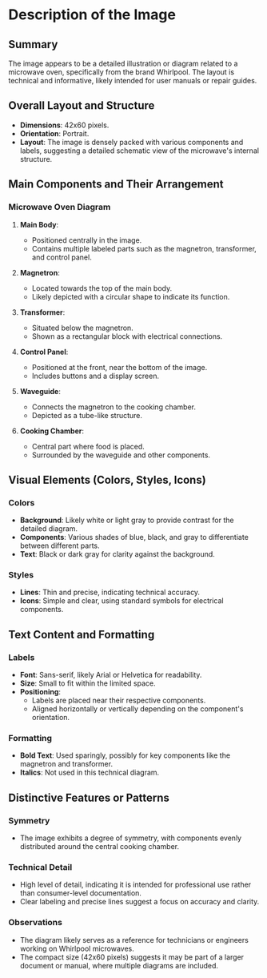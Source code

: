 # Description of the Image

## Summary
The image appears to be a detailed illustration or diagram related to a microwave oven, specifically from the brand Whirlpool. The layout is technical and informative, likely intended for user manuals or repair guides.

## Overall Layout and Structure
- **Dimensions**: 42x60 pixels.
- **Orientation**: Portrait.
- **Layout**: The image is densely packed with various components and labels, suggesting a detailed schematic view of the microwave's internal structure.

## Main Components and Their Arrangement

### Microwave Oven Diagram
1. **Main Body**:
   - Positioned centrally in the image.
   - Contains multiple labeled parts such as the magnetron, transformer, and control panel.

2. **Magnetron**:
   - Located towards the top of the main body.
   - Likely depicted with a circular shape to indicate its function.

3. **Transformer**:
   - Situated below the magnetron.
   - Shown as a rectangular block with electrical connections.

4. **Control Panel**:
   - Positioned at the front, near the bottom of the image.
   - Includes buttons and a display screen.

5. **Waveguide**:
   - Connects the magnetron to the cooking chamber.
   - Depicted as a tube-like structure.

6. **Cooking Chamber**:
   - Central part where food is placed.
   - Surrounded by the waveguide and other components.

## Visual Elements (Colors, Styles, Icons)

### Colors
- **Background**: Likely white or light gray to provide contrast for the detailed diagram.
- **Components**: Various shades of blue, black, and gray to differentiate between different parts.
- **Text**: Black or dark gray for clarity against the background.

### Styles
- **Lines**: Thin and precise, indicating technical accuracy.
- **Icons**: Simple and clear, using standard symbols for electrical components.

## Text Content and Formatting

### Labels
- **Font**: Sans-serif, likely Arial or Helvetica for readability.
- **Size**: Small to fit within the limited space.
- **Positioning**:
  - Labels are placed near their respective components.
  - Aligned horizontally or vertically depending on the component's orientation.

### Formatting
- **Bold Text**: Used sparingly, possibly for key components like the magnetron and transformer.
- **Italics**: Not used in this technical diagram.

## Distinctive Features or Patterns

### Symmetry
- The image exhibits a degree of symmetry, with components evenly distributed around the central cooking chamber.

### Technical Detail
- High level of detail, indicating it is intended for professional use rather than consumer-level documentation.
- Clear labeling and precise lines suggest a focus on accuracy and clarity.

### Observations
- The diagram likely serves as a reference for technicians or engineers working on Whirlpool microwaves.
- The compact size (42x60 pixels) suggests it may be part of a larger document or manual, where multiple diagrams are included.